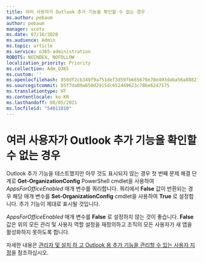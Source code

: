 ```yaml
---
title: 여러 사용자가 Outlook 추가 기능을 확인할 수 없는 경우
ms.author: pebaum
author: pebaum
manager: scotv
ms.date: 07/16/2020
ms.audience: Admin
ms.topic: article
ms.service: o365-administration
ROBOTS: NOINDEX, NOFOLLOW
localization_priority: Priority
ms.collection: Adm_O365
ms.custom: ''
ms.openlocfilehash: 850df2cb349f9a751def3d59fb665670e70e493daba56a88821afcef9c48ffa8
ms.sourcegitcommit: b5f7da89a650d2915dc652449623c78be6247175
ms.translationtype: HT
ms.contentlocale: ko-KR
ms.lasthandoff: 08/05/2021
ms.locfileid: "54011810"
---
```

# <a name="multiple-users-not-seeing-add-ins-in-outlook"></a>여러 사용자가 Outlook 추가 기능을 확인할 수 없는 경우

Outlook 추가 기능을 테스트했지만 아무 것도 표시되지 않는 경우 첫 번째 문제 해결 단계로 **Get-OrganizationConfig** PowerShell cmdlet을 사용하여 _AppsForOfficeEnabled_ 매개 변수를 쿼리합니다. 쿼리에서 **False** 값이 반환되는 경우 해당 매개 변수를 **Set-OrganizationConfig** cmdlet을 사용하여 **True** 로 설정합니다. 추가 기능이 제대로 표시될 것입니다.

_AppsForOfficeEnabled_ 매개 변수를 **False** 로 설정하지 않는 것이 좋습니다. **False** 값은 위의 모든 관리 및 사용자 역할 설정을 재정의하고 조직의 모든 사용자가 새 앱을 활성화하지 못하도록 합니다.

자세한 내용은 [관리자 및 설치 하 고 Outlook 용 추가 기능을 관리할 수 있는 사용자 지정](https://docs.microsoft.com/exchange/clients-and-mobile-in-exchange-online/add-ins-for-outlook/specify-who-can-install-and-manage-add-ins#user-roles)을 참조하십시오.